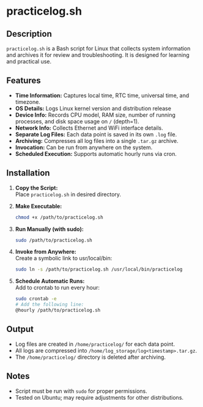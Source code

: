 # practicelog.sh

## Description

`practicelog.sh` is a Bash script for Linux that collects system information and archives it for review and troubleshooting. It is designed for learning and practical use.

## Features

- **Time Information:** Captures local time, RTC time, universal time, and timezone.
- **OS Details:** Logs Linux kernel version and distribution release 
- **Device Info:** Records CPU model, RAM size, number of running processes, and disk space usage on `/` (depth=1).
- **Network Info:** Collects Ethernet and WiFi interface details.
- **Separate Log Files:** Each data point is saved in its own `.log` file.
- **Archiving:** Compresses all log files into a single `.tar.gz` archive.
- **Invocation:** Can be run from anywhere on the system.
- **Scheduled Execution:** Supports automatic hourly runs via cron.

## Installation

1. **Copy the Script:**  
   Place `practicelog.sh` in desired directory.

2. **Make Executable:**  
   ```bash
   chmod +x /path/to/practicelog.sh
   ```

3. **Run Manually (with sudo):**  
   ```bash
   sudo /path/to/practicelog.sh
   ```

4. **Invoke from Anywhere:**  
   Create a symbolic link to usr/local/bin:  
   ```bash
   sudo ln -s /path/to/practicelog.sh /usr/local/bin/practicelog
   ```

5. **Schedule Automatic Runs:**  
   Add to crontab to run every hour:  
   ```bash
   sudo crontab -e
   # Add the following line:
   @hourly /path/to/practicelog.sh
   ```

## Output

- Log files are created in `/home/practicelog/` for each data point.
- All logs are compressed into `/home/log_storage/log<timestamp>.tar.gz`.
- The `/home/practicelog/` directory is deleted after archiving.


## Notes

- Script must be run with `sudo` for proper permissions.
- Tested on Ubuntu; may require adjustments for other distributions.